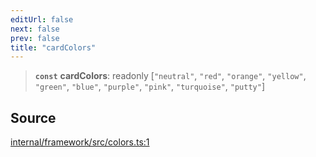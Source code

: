 ```yaml
---
editUrl: false
next: false
prev: false
title: "cardColors"
---
```


> **`const`** **cardColors**: readonly [`"neutral"`, `"red"`, `"orange"`, `"yellow"`, `"green"`, `"blue"`, `"purple"`, `"pink"`, `"turquoise"`, `"putty"`]

## Source

[internal/framework/src/colors.ts:1](https://github.com/nodenogg-in/alpha-p2p/blob/c7367f2/internal/framework/src/colors.ts#L1)
